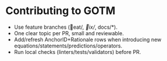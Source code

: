 ﻿# Contributing to GOTM
- Use feature branches (eat/*, ix/*, docs/*).
- One clear topic per PR, small and reviewable.
- Add/refresh AnchorID+Rationale rows when introducing new equations/statements/predictions/operators.
- Run local checks (linters/tests/validators) before PR.
